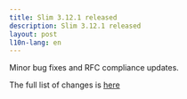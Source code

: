 ```yaml
---
title: Slim 3.12.1 released
description: Slim 3.12.1 released
layout: post
l10n-lang: en
---
```


Minor bug fixes and RFC compliance updates.

The full list of changes is [here](https://github.com/slimphp/Slim/issues?q=milestone%3A3.12.1+is%3Aclosed)
